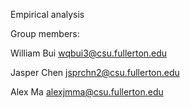 Empirical analysis

Group members:

William Bui wqbui3@csu.fullerton.edu

Jasper Chen jsprchn2@csu.fullerton.edu

Alex Ma alexjmma@csu.fullerton.edu
